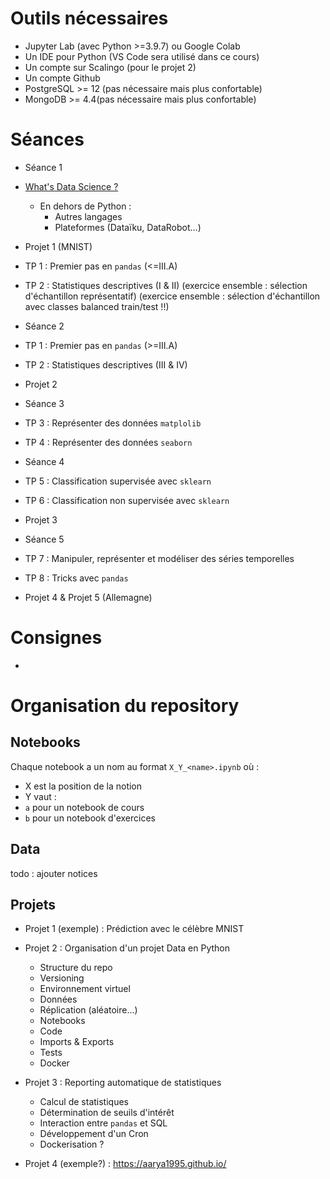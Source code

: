 # Outils nécessaires

- Jupyter Lab (avec Python >=3.9.7) ou Google Colab 
- Un IDE pour Python (VS Code sera utilisé dans ce cours)
- Un compte sur Scalingo (pour le projet 2)
- Un compte Github
- PostgreSQL >= 12 (pas nécessaire mais plus confortable)
- MongoDB >= 4.4(pas nécessaire mais plus confortable)

# Séances

- Séance 1
 - [What's Data Science ?](https://www.datarobot.com/wiki/data-science/)
     - En dehors de Python : 
         - Autres langages
         - Plateformes (Dataïku, DataRobot...)
 - Projet 1 (MNIST)
 - TP 1 : Premier pas en `pandas` (<=III.A)
 - TP 2 : Statistiques descriptives (I & II) 
 (exercice ensemble : sélection d'échantillon représentatif)
 (exercice ensemble : sélection d'échantillon avec classes balanced train/test !!)
 
- Séance 2
 - TP 1 : Premier pas en `pandas` (>=III.A)
 - TP 2 : Statistiques descriptives (III & IV)
 - Projet 2

- Séance 3
 - TP 3 : Représenter des données `matplolib`
 - TP 4 : Représenter des données `seaborn`
 
- Séance 4
 - TP 5 : Classification supervisée avec `sklearn`
 - TP 6 : Classification non supervisée avec `sklearn`
 - Projet 3
 
- Séance 5
 - TP 7 : Manipuler, représenter et modéliser des séries temporelles
 - TP 8 : Tricks avec `pandas` 
 - Projet 4 & Projet 5 (Allemagne)


# Consignes 
- 

# Organisation du repository

## Notebooks

Chaque notebook a un nom au format `X_Y_<name>.ipynb` où : 
- X est la position de la notion 
- Y vaut : 
 - `a` pour un notebook de cours
 - `b` pour un notebook d'exercices
 
 
## Data
todo : ajouter notices
 
## Projets

- Projet 1 (exemple) : Prédiction avec le célèbre MNIST

- Projet 2 : Organisation d'un projet Data en Python
    - Structure du repo
    - Versioning
    - Environnement virtuel
    - Données
    - Réplication (aléatoire...)
    - Notebooks
    - Code
    - Imports & Exports
    - Tests
    - Docker

- Projet 3 : Reporting automatique de statistiques
    - Calcul de statistiques
    - Détermination de seuils d'intérêt
    - Interaction entre `pandas` et SQL
    - Développement d'un Cron
    - Dockerisation ?
    
- Projet 4 (exemple?) : https://aarya1995.github.io/